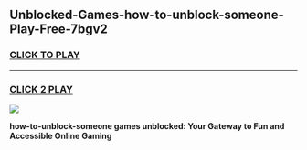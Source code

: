 
## Unblocked-Games-how-to-unblock-someone-Play-Free-7bgv2
<h3>
<a href="https://premium76.site?title=how-to-unblock-someone&ref=12A">CLICK TO PLAY</a></h3>
<hr>

<h3>
<a href="https://premium76.site?title=how-to-unblock-someone&ref=12A">CLICK 2 PLAY</a>
  
</h3>

<a href="https://premium76.site?title=how-to-unblock-someone&ref=12A"><img src="https://clearcache.store/games.png"></a>


**how-to-unblock-someone games unblocked: Your Gateway to Fun and Accessible Online Gaming**
